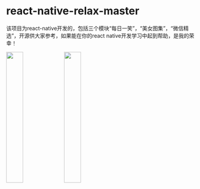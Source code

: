 # react-native-relax-master
该项目为react-native开发的，包括三个模块“每日一笑”，“美女图集”，“微信精选”，开源供大家参考，如果能在你的react native开发学习中起到帮助，是我的荣幸！

<img src="http://img.blog.csdn.net/20170830091224098?watermark/2/text/aHR0cDovL2Jsb2cuY3Nkbi5uZXQvTXlOYW1lX2tr/font/5a6L5L2T/fontsize/400/fill/I0JBQkFCMA==/dissolve/70/gravity/SouthEast" width="30%" />


<img src="http://img.blog.csdn.net/20170830091224098?watermark/2/text/aHR0cDovL2Jsb2cuY3Nkbi5uZXQvTXlOYW1lX2tr/font/5a6L5L2T/fontsize/400/fill/I0JBQkFCMA==/dissolve/70/gravity/SouthEast" width="30%" />
